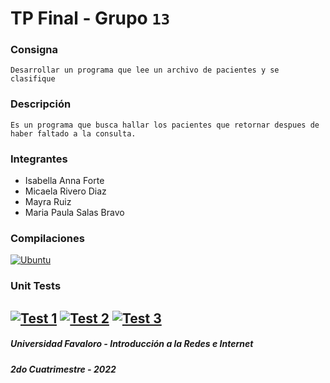 # TP Final - Grupo `13`
### Consigna
    Desarrollar un programa que lee un archivo de pacientes y se clasifique 
### Descripción
    Es un programa que busca hallar los pacientes que retornar despues de haber faltado a la consulta.
### Integrantes
- Isabella Anna Forte
- Micaela Rivero Diaz
- Mayra Ruiz
- Maria Paula Salas Bravo
### Compilaciones
[![Ubuntu](https://github.com/UF-IRI/TP_Final/actions/workflows/ubuntu.yml/badge.svg)](https://github.com/UF-IRI/TP_Final/actions/workflows/ubuntu.yml)
### Unit Tests
[![Test 1](https://github.com/UF-IRI/TP_Final/actions/workflows/test_1.yml/badge.svg)](https://github.com/UF-IRI/TP_Final/actions/workflows/test_1.yml)
[![Test 2](https://github.com/UF-IRI/TP_Final/actions/workflows/test_2.yml/badge.svg)](https://github.com/UF-IRI/TP_Final/actions/workflows/test_2.yml)
[![Test 3](https://github.com/UF-IRI/TP_Final/actions/workflows/test_3.yml/badge.svg)](https://github.com/UF-IRI/TP_Final/actions/workflows/test_3.yml)
---
##### Universidad Favaloro - Introducción a la Redes e Internet
##### 2do Cuatrimestre - 2022
